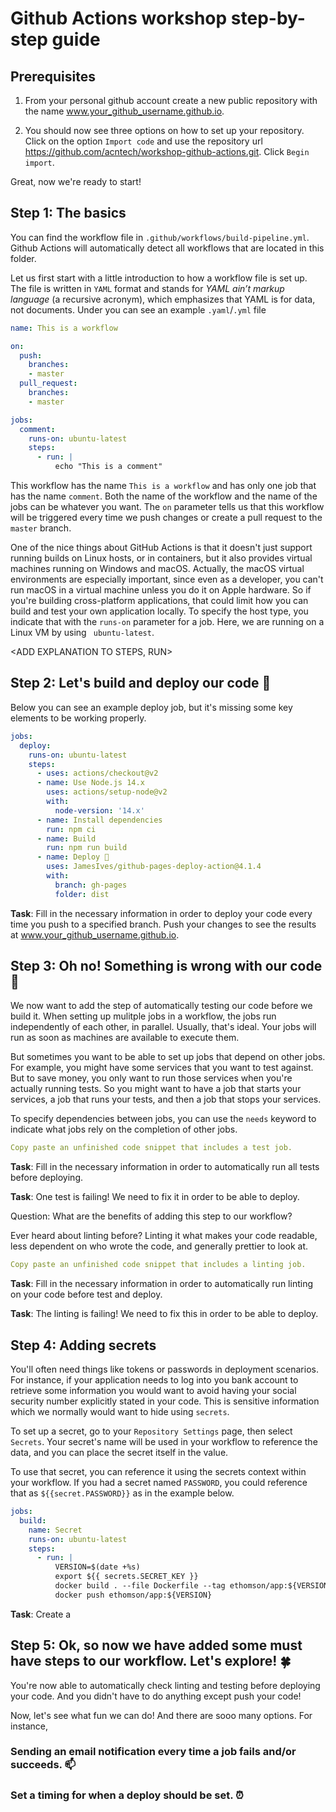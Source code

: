 # Github Actions workshop step-by-step guide

## Prerequisites

1. From your personal github account create a new public repository with the name www.your_github_username.github.io. 

2. You should now see three options on how to set up your repository. Click on the option `Import code` and use the repository url 
https://github.com/acntech/workshop-github-actions.git. Click `Begin import`.

Great, now we're ready to start!

## Step 1: The basics 

You can find the workflow file in `.github/workflows/build-pipeline.yml`. Github Actions will automatically detect all workflows that are located in this folder.

Let us first start with a little introduction to how a workflow file is set up. The file is written in `YAML` format and stands for *YAML ain’t markup language* (a recursive acronym), which emphasizes that YAML is for data, not documents. Under you can see an example `.yaml`/`.yml` file

```yaml
name: This is a workflow

on:
  push:
    branches:
    - master
  pull_request:
    branches:
    - master

jobs:
  comment:
    runs-on: ubuntu-latest
    steps:
      - run: |
          echo "This is a comment"
```

This workflow has the name `This is a workflow` and has only one job that has the name `comment`. Both the name of the workflow and the name of the jobs can be whatever you want. The `on` parameter tells us that this workflow will be triggered every time we push changes or create a pull request to the `master` branch.

One of the nice things about GitHub Actions is that it doesn't just support running builds on Linux hosts, or in containers, but it also provides virtual machines running on Windows and macOS. Actually, the macOS virtual environments are especially important, since even as a developer, you can't run macOS in a virtual machine unless you do it on Apple hardware. So if you're building cross-platform applications, that could limit how you can build and test your own application locally. To specify the host type, you indicate that with the `runs-on` parameter for a job. Here, we are running on a Linux VM by using `
ubuntu-latest`.

<ADD EXPLANATION TO STEPS, RUN>

## Step 2: Let's build and deploy our code 🚀

Below you can see an example deploy job, but it's missing some key elements to be working properly.

```yaml
jobs:
  deploy:
    runs-on: ubuntu-latest
    steps:
      - uses: actions/checkout@v2
      - name: Use Node.js 14.x
        uses: actions/setup-node@v2
        with:
          node-version: '14.x'
      - name: Install dependencies
        run: npm ci
      - name: Build
        run: npm run build
      - name: Deploy 🚀
        uses: JamesIves/github-pages-deploy-action@4.1.4
        with:
          branch: gh-pages
          folder: dist
```

**Task**: Fill in the necessary information in order to deploy your code every time you push to a specified branch. Push your changes to see the results at www.your_github_username.github.io.

## Step 3: Oh no! Something is wrong with our code 🐛

We now want to add the step of automatically testing our code before we build it. When setting up mulitple jobs in a workflow, the jobs run independently of each other, in parallel. Usually, that's ideal. Your jobs will run as soon as machines are available to execute them.

But sometimes you want to be able to set up jobs that depend on other jobs. For example, you might have some services that you want to test against. But to save money, you only want to run those services when you're actually running tests. So you might want to have a job that starts your services, a job that runs your tests, and then a job that stops your services.

To specify dependencies between jobs, you can use the `needs` keyword to indicate what jobs rely on the completion of other jobs.

```yaml
Copy paste an unfinished code snippet that includes a test job.
```

**Task**: Fill in the necessary information in order to automatically run all tests before deploying. 

**Task**: One test is failing! We need to fix it in order to be able to deploy. 

Question: What are the benefits of adding this step to our workflow?

Ever heard about linting before? Linting it what makes your code readable, less dependent on who wrote the code, and generally prettier to look at.

```yaml
Copy paste an unfinished code snippet that includes a linting job.
```
  
**Task**: Fill in the necessary information in order to automatically run linting on your code before test and deploy.
  
**Task**: The linting is failing! We need to fix this in order to be able to deploy.

## Step 4: Adding secrets

You'll often need things like tokens or passwords in deployment scenarios. For instance, if your application needs to log into you bank account to retrieve some information you would want to avoid having your social security number explicitly stated in your code. This is sensitive information which we normally would want to hide using `secrets`.

To set up a secret, go to your `Repository Settings` page, then select `Secrets`. Your secret's name will be used in your workflow to reference the data, and you can place the secret itself in the value.
  
To use that secret, you can reference it using the secrets context within your workflow. If you had a secret named `PASSWORD`, you could reference that as `${{secret.PASSWORD}}` as in the example below.

```yaml
jobs:
  build:
    name: Secret
    runs-on: ubuntu-latest
    steps:
      - run: |
          VERSION=$(date +%s)
          export ${{ secrets.SECRET_KEY }}
          docker build . --file Dockerfile --tag ethomson/app:${VERSION}
          docker push ethomson/app:${VERSION}
```

**Task**: Create a 
  
## Step 5: Ok, so now we have added some must have steps to our workflow. Let's explore! 🍀

You're now able to automatically check linting and testing before deploying your code. And you didn't have to do anything except push your code!

Now, let's see what fun we can do! And there are sooo many options. For instance,

### Sending an email notification every time a job fails and/or succeeds. 📫
  
### Set a timing for when a deploy should be set. ⏰
